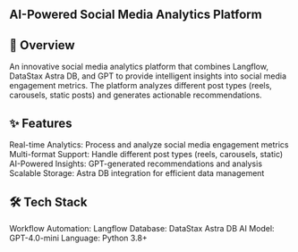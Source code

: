 ## AI-Powered Social Media Analytics Platform
## 🚀 Overview
An innovative social media analytics platform that combines Langflow, DataStax Astra DB, and GPT to provide intelligent insights into social media engagement metrics. The platform analyzes different post types (reels, carousels, static posts) and generates actionable recommendations.
## ✨ Features
Real-time Analytics: Process and analyze social media engagement metrics
Multi-format Support: Handle different post types (reels, carousels, static)
AI-Powered Insights: GPT-generated recommendations and analysis
Scalable Storage: Astra DB integration for efficient data management
## 🛠️ Tech Stack
Workflow Automation: Langflow
Database: DataStax Astra DB
AI Model: GPT-4.0-mini
Language: Python 3.8+
